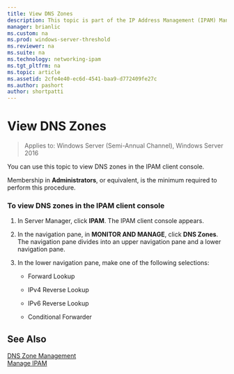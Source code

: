 ```yaml
---
title: View DNS Zones
description: This topic is part of the IP Address Management (IPAM) Management guide in Windows Server 2016.
manager: brianlic
ms.custom: na
ms.prod: windows-server-threshold
ms.reviewer: na
ms.suite: na
ms.technology: networking-ipam
ms.tgt_pltfrm: na
ms.topic: article
ms.assetid: 2cfe4e40-ec6d-4541-baa9-d772409fe27c
ms.author: pashort
author: shortpatti
---
```

# View DNS Zones

>Applies to: Windows Server (Semi-Annual Channel), Windows Server 2016

You can use this topic to view DNS zones in the IPAM client console.  
  
Membership in **Administrators**, or equivalent, is the minimum required to perform this procedure.  
  
### To view DNS zones in the IPAM client console  
  
1.  In Server Manager, click  **IPAM**. The IPAM client console appears.  
  
2.  In the navigation pane, in **MONITOR AND MANAGE**, click **DNS Zones**.  The navigation pane divides into an upper navigation pane and a lower navigation pane.  
  
3.  In the lower navigation pane, make one of the following selections:  
  
    -   Forward Lookup  
  
    -   IPv4 Reverse Lookup  
  
    -   IPv6 Reverse Lookup  
  
    -   Conditional Forwarder  
  
## See Also  
[DNS Zone Management](DNS-Zone-Management.md)  
[Manage IPAM](Manage-IPAM.md)  
  


